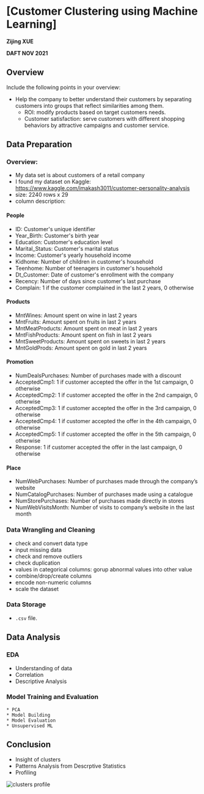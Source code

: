 # [Customer Clustering using Machine Learning]

**Zijing XUE**

**DAFT NOV 2021**

## Overview

Include the following points in your overview:

* Help the company to better understand their customers by separating customers into groups that reflect similarities among them.
	* ROI: modify products based on target customers needs.
	* Customer satisfaction: serve customers with different shopping behaviors by attractive campaigns and customer service.

## Data Preparation

### Overview:

* My data set is about customers of a retail company
* I found my dataset on Kaggle: \
 https://www.kaggle.com/imakash3011/customer-personality-analysis
* size: 2240 rows x 29 
* column description:

#### People

* ID: Customer's unique identifier
* Year_Birth: Customer's birth year
* Education: Customer's education level
* Marital_Status: Customer's marital status
* Income: Customer's yearly household income
* Kidhome: Number of children in customer's household
* Teenhome: Number of teenagers in customer's household
* Dt_Customer: Date of customer's enrollment with the company
* Recency: Number of days since customer's last purchase
* Complain: 1 if the customer complained in the last 2 years, 0 otherwise

#### Products

* MntWines: Amount spent on wine in last 2 years
* MntFruits: Amount spent on fruits in last 2 years
* MntMeatProducts: Amount spent on meat in last 2 years
* MntFishProducts: Amount spent on fish in last 2 years
* MntSweetProducts: Amount spent on sweets in last 2 years
* MntGoldProds: Amount spent on gold in last 2 years
 
#### Promotion

* NumDealsPurchases: Number of purchases made with a discount
* AcceptedCmp1: 1 if customer accepted the offer in the 1st campaign, 0 otherwise
* AcceptedCmp2: 1 if customer accepted the offer in the 2nd campaign, 0 otherwise
* AcceptedCmp3: 1 if customer accepted the offer in the 3rd campaign, 0 otherwise
* AcceptedCmp4: 1 if customer accepted the offer in the 4th campaign, 0 otherwise
* AcceptedCmp5: 1 if customer accepted the offer in the 5th campaign, 0 otherwise
* Response: 1 if customer accepted the offer in the last campaign, 0 otherwise

#### Place

* NumWebPurchases: Number of purchases made through the company’s website
* NumCatalogPurchases: Number of purchases made using a catalogue
* NumStorePurchases: Number of purchases made directly in stores
* NumWebVisitsMonth: Number of visits to company’s website in the last month

### Data Wrangling and Cleaning

* check and convert data type
* input missing data
* check and remove outliers
* check duplication
* values in categorical columns: gorup abnormal values into other value 
* combine/drop/create columns
* encode non-numeric columns
* scale the dataset

### Data Storage

* `.csv` file.

## Data Analysis

### EDA
* Understanding of data
* Correlation
* Descriptive Analysis


### Model Training and Evaluation
	* PCA
	* Model Building 
	* Model Evaluation
	* Unsupervised ML

## Conclusion
* Insight of clusters
* Patterns Analysis from Descrptive Statistics
* Profiling

![clusters profile](https://user-images.githubusercontent.com/93996718/153616643-19fe1290-3e7a-42e7-b18d-be66e2dc90ad.jpg)
